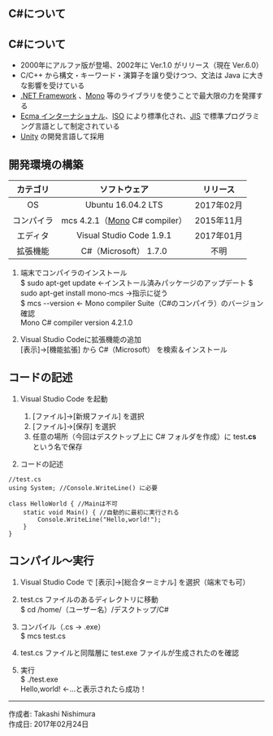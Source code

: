 ## C#について

## C#について

* 2000年にアルファ版が登場、2002年に Ver.1.0 がリリース（現在 Ver.6.0）
* C/C++ から構文・キーワード・演算子を譲り受けつつ、文法は Java に大きな影響を受けている
* [.NET Framework](https://ja.wikipedia.org/wiki/.NET_Framework) 、[Mono](http://bit.ly/2l5Mzx1) 等のライブラリを使うことで最大限の力を発揮する
* [Ecma インターナショナル](http://bit.ly/2lLMUZZ)、[ISO](http://bit.ly/1VLZ5lB) により標準化され、[JIS](http://bit.ly/2lQk5vD) で標準プログラミング言語として制定されている
* [Unity](http://bit.ly/2l5GJMb) の開発言語して採用

## 開発環境の構築

|カテゴリ|ソフトウェア|リリース|
|:--:|:--:|:--:|
|OS|Ubuntu 16.04.2 LTS|2017年02月|
|コンパイラ| mcs 4.2.1（[Mono](http://bit.ly/2l5Mzx1) C# compiler）|2015年11月|
|エディタ|Visual Studio Code 1.9.1|2017年01月|
|拡張機能|C#（Microsoft） 1.7.0|不明|

1. 端末でコンパイラのインストール  
    $ sudo apt-get update ←インストール済みパッケージのアップデート 
    $ sudo apt-get install mono-mcs →指示に従う  
    $ mcs --version  ← Mono compiler Suite（C#のコンパイラ）のバージョン確認  
    Mono C# compiler version 4.2.1.0

1. Visual Studio Codeに拡張機能の追加  
    [表示]→[機能拡張] から C#（Microsoft） を検索＆インストール

## コードの記述

1. Visual Studio Code を起動
    1. [ファイル]→[新規ファイル] を選択
    1. [ファイル]→[保存] を選択
    1. 任意の場所（今回はデスクトップ上に C# フォルダを作成）に test<b>.cs</b> という名で保存

1. コードの記述
```
//test.cs
using System; //Console.WriteLine() に必要

class HelloWorld { //Mainは不可
    static void Main() { //自動的に最初に実行される
        Console.WriteLine("Hello,world!");
    }
}
```

## コンパイル〜実行

1. Visual Studio Code で [表示]→[総合ターミナル] を選択（端末でも可）

1. test.cs ファイルのあるディレクトリに移動  
$ cd /home/（ユーザー名）/デスクトップ/C#

1. コンパイル（.cs → .exe）  
$ mcs test.cs

1. test.cs ファイルと同階層に test.exe ファイルが生成されたのを確認

1. 実行  
$ ./test.exe  
Hello,world! ←…と表示されたら成功！

***
作成者: Takashi Nishimura  
作成日: 2017年02月24日
